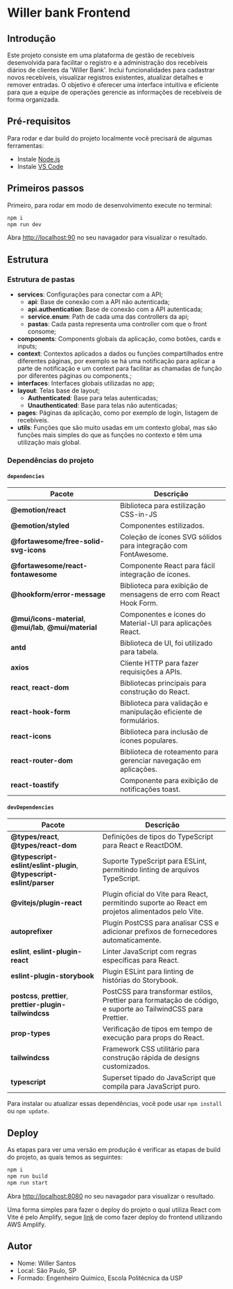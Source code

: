 # Willer bank Frontend

## Introdução

Este projeto consiste em uma plataforma de gestão de recebíveis desenvolvida para facilitar o registro e a administração dos recebíveis diários de clientes da 'Willer Bank'. Inclui funcionalidades para cadastrar novos recebíveis, visualizar registros existentes, atualizar detalhes e remover entradas. O objetivo é oferecer uma interface intuitiva e eficiente para que a equipe de operações gerencie as informações de recebíveis de forma organizada.

## Pré-requisitos

Para rodar e dar build do projeto localmente você precisará de algumas ferramentas:

- Instale [Node.js](https://nodejs.org/en/)
- Instale [VS Code](https://code.visualstudio.com/)

## Primeiros passos

Primeiro, para rodar em modo de desenvolvimento execute no terminal:

```bash
npm i
npm run dev
```

Abra [http://localhost:90](http://localhost:90) no seu navagador para visualizar o resultado.

## Estrutura

### Estrutura de pastas

- **services**: Configurações para conectar com a API;
  - **api**: Base de conexão com a API não autenticada;
  - **api.authentication**: Base de conexão com a API autenticada;
  - **service.enum**: Path de cada uma das controllers da api;
  - **pastas**: Cada pasta representa uma controller com que o front consome;
- **components**: Components globais da aplicação, como botões, cards e inputs;
- **context**: Contextos aplicados a dados ou funções compartilhados entre diferentes páginas, por exemplo se há uma notificação para aplicar a parte de notificação e um context para facilitar as chamadas de função por diferentes páginas ou components.;
- **interfaces**: Interfaces globais utilizadas no app;
- **layout**: Telas base de layout;
  - **Authenticated**: Base para telas autenticadas;
  - **Unauthenticated**: Base para telas não autenticadas;
- **pages**: Páginas da aplicação, como por exemplo de login, listagem de recebíveis.
- **utils**: Funções que são muito usadas em um contexto global, mas são funções mais simples do que as funções no contexto e têm uma utilização mais global.

### Dependências do projeto

#### `dependencies`

| Pacote                                                   | Descrição                                                          |
| -------------------------------------------------------- | ------------------------------------------------------------------ |
| **@emotion/react**                                       | Biblioteca para estilização CSS-in-JS                              |
| **@emotion/styled**                                      | Componentes estilizados.                                           |
| **@fortawesome/free-solid-svg-icons**                    | Coleção de ícones SVG sólidos para integração com FontAwesome.     |
| **@fortawesome/react-fontawesome**                       | Componente React para fácil integração de ícones.                  |
| **@hookform/error-message**                              | Biblioteca para exibição de mensagens de erro com React Hook Form. |
| **@mui/icons-material**, **@mui/lab**, **@mui/material** | Componentes e ícones do Material-UI para aplicações React.         |
| **antd**                                                 | Biblioteca de UI, foi utilizado para tabela.                       |
| **axios**                                                | Cliente HTTP para fazer requisições a APIs.                        |
| **react**, **react-dom**                                 | Bibliotecas principais para construção do React.                   |
| **react-hook-form**                                      | Biblioteca para validação e manipulação eficiente de formulários.  |
| **react-icons**                                          | Biblioteca para inclusão de ícones populares.                      |
| **react-router-dom**                                     | Biblioteca de roteamento para gerenciar navegação em aplicações.   |
| **react-toastify**                                       | Componente para exibição de notificações toast.                    |

#### `devDependencies`

| Pacote                                                              | Descrição                                                                                                     |
| ------------------------------------------------------------------- | ------------------------------------------------------------------------------------------------------------- |
| **@types/react**, **@types/react-dom**                              | Definições de tipos do TypeScript para React e ReactDOM.                                                      |
| **@typescript-eslint/eslint-plugin**, **@typescript-eslint/parser** | Suporte TypeScript para ESLint, permitindo linting de arquivos TypeScript.                                    |
| **@vitejs/plugin-react**                                            | Plugin oficial do Vite para React, permitindo suporte ao React em projetos alimentados pelo Vite.             |
| **autoprefixer**                                                    | Plugin PostCSS para analisar CSS e adicionar prefixos de fornecedores automaticamente.                        |
| **eslint**, **eslint-plugin-react**                                 | Linter JavaScript com regras específicas para React.                                                          |
| **eslint-plugin-storybook**                                         | Plugin ESLint para linting de histórias do Storybook.                                                         |
| **postcss**, **prettier**, **prettier-plugin-tailwindcss**          | PostCSS para transformar estilos, Prettier para formatação de código, e suporte ao TailwindCSS para Prettier. |
| **prop-types**                                                      | Verificação de tipos em tempo de execução para props do React.                                                |
| **tailwindcss**                                                     | Framework CSS utilitário para construção rápida de designs customizados.                                      |
| **typescript**                                                      | Superset tipado do JavaScript que compila para JavaScript puro.                                               |

Para instalar ou atualizar essas dependências, você pode usar `npm install` ou `npm update`.

## Deploy

As etapas para ver uma versão em produção é verificar as etapas de build do projeto, as quais temos as seguintes:

```bash
npm i
npm run build
npm run start
```

Abra [http://localhost:8080](http://localhost:8080) no seu navagador para visualizar o resultado.

Uma forma simples para fazer o deploy do projeto o qual utiliza React com Vite é pelo Amplify, segue [link](https://docs.amplify.aws/gen1/javascript/deploy-and-host/frameworks/deploy-vite-site/) de como fazer deploy do frontend utilizando AWS Amplify.

## Autor

- Nome: Willer Santos
- Local: São Paulo, SP
- Formado: Engenheiro Químico, Escola Politécnica da USP
